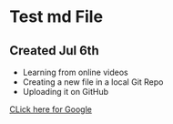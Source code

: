 # Test md File 
## Created Jul 6th

* Learning from online videos
* Creating a new file in a local Git Repo
* Uploading it on GitHub

[CLick here for Google](http://www.google.com)